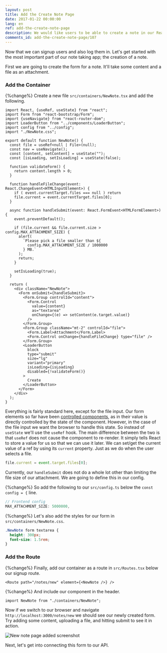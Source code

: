 ```yaml
---
layout: post
title: Add the Create Note Page
date: 2017-01-22 00:00:00
lang: en
ref: add-the-create-note-page
description: We would like users to be able to create a note in our React.js app and upload a file as an attachment. To do so we are first going to create a form using the FormGroup and FormControl React-Bootstrap components.
comments_id: add-the-create-note-page/107
---
```


Now that we can signup users and also log them in. Let's get started with the most important part of our note taking app; the creation of a note.

First we are going to create the form for a note. It'll take some content and a file as an attachment.

### Add the Container

{%change%} Create a new file `src/containers/NewNote.tsx` and add the following.

```tsx
import React, {useRef, useState} from "react";
import Form from "react-bootstrap/Form";
import {useNavigate} from "react-router-dom";
import LoaderButton from "../components/LoaderButton";
import config from "../config";
import "./NewNote.css";

export default function NewNote() {
  const file = useRef<null | File>(null);
  const nav = useNavigate();
  const [content, setContent] = useState("");
  const [isLoading, setIsLoading] = useState(false);

  function validateForm() {
    return content.length > 0;
  }

  function handleFileChange(event: React.ChangeEvent<HTMLInputElement>) {
    if ( event.currentTarget.files === null ) return
    file.current = event.currentTarget.files[0];
  }

  async function handleSubmit(event: React.FormEvent<HTMLFormElement>) {
    event.preventDefault();

    if (file.current && file.current.size > config.MAX_ATTACHMENT_SIZE) {
      alert(
        `Please pick a file smaller than ${
          config.MAX_ATTACHMENT_SIZE / 1000000
        } MB.`
      );
      return;
    }

    setIsLoading(true);
  }

  return (
    <div className="NewNote">
      <Form onSubmit={handleSubmit}>
        <Form.Group controlId="content">
          <Form.Control
            value={content}
            as="textarea"
            onChange={(e) => setContent(e.target.value)}
          />
        </Form.Group>
        <Form.Group className="mt-2" controlId="file">
          <Form.Label>Attachment</Form.Label>
          <Form.Control onChange={handleFileChange} type="file" />
        </Form.Group>
        <LoaderButton
          block
          type="submit"
          size="lg"
          variant="primary"
          isLoading={isLoading}
          disabled={!validateForm()}
        >
          Create
        </LoaderButton>
      </Form>
    </div>
  );
}

```

Everything is fairly standard here, except for the file input. Our form elements so far have been [controlled components](https://facebook.github.io/react/docs/forms.html), as in their value is directly controlled by the state of the component. However, in the case of the file input we want the browser to handle this state. So instead of `useState` we'll use the `useRef` hook. The main difference between the two is that `useRef` does not cause the component to re-render. It simply tells React to store a value for us so that we can use it later. We can set/get the current value of a ref by using its `current` property. Just as we do when the user selects a file.

```typescript
file.current = event.target.files[0];
```

Currently, our `handleSubmit` does not do a whole lot other than limiting the file size of our attachment. We are going to define this in our config.

{%change%} So add the following to our `src/config.ts` below the `const config = {` line.

```typescript
// Frontend config
MAX_ATTACHMENT_SIZE: 5000000,
```

{%change%} Let's also add the styles for our form in `src/containers/NewNote.css`.

```css
.NewNote form textarea {
  height: 300px;
  font-size: 1.5rem;
}
```

### Add the Route

{%change%} Finally, add our container as a route in `src/Routes.tsx` below our signup route.

```tsx
<Route path="/notes/new" element={<NewNote />} />
```

{%change%} And include our component in the header.

```tsx
import NewNote from "./containers/NewNote";
```

Now if we switch to our browser and navigate `http://localhost:3000/notes/new` we should see our newly created form. Try adding some content, uploading a file, and hitting submit to see it in action.

![New note page added screenshot](/assets/new-note-page-added.png)

Next, let's get into connecting this form to our API.
